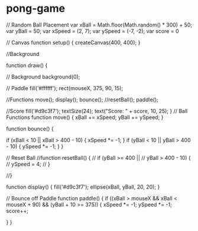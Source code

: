 # pong-game
// Random Ball Placement
var xBall = Math.floor(Math.random() * 300) + 50;
var yBall = 50;
var xSpeed = (2, 7);
var ySpeed = (-7, -2);
var score = 0

// Canvas
function setup() {
  createCanvas(400, 400);
}

//Background

function draw() {

  // Background
  background(0);

  // Paddle
  fill('#ffffff');
  rect(mouseX, 375, 90, 15);

  //Functions
  move();
  display();
  bounce();
  //resetBall();
  paddle();

  //Score
  fill('#d9c3f7');
  textSize(24);
  text("Score: " + score, 10, 25);
}
// Ball Functions
function move() {
  xBall += xSpeed;
  yBall += ySpeed;
}


function bounce() {

  if (xBall < 10 ||
    xBall > 400 - 10) {
    xSpeed *= -1;
  }
  if (yBall < 10 ||
    yBall > 400 - 10) {
    ySpeed *= -1;
  }
}


// Reset Ball
//function resetBall() {
//  if (yBall >= 400 ||
//    yBall > 400 - 10) {
//    ySpeed = 4;
// }

//}

function display() {
  fill('#d9c3f7');
  ellipse(xBall, yBall, 20, 20);
}

// Bounce off Paddle
function paddle() {
  if ((xBall > mouseX &&
      xBall < mouseX + 90) &&
    (yBall + 10 >= 375)) {
    xSpeed *= -1;
    ySpeed *= -1;
    score++;

  }
}

